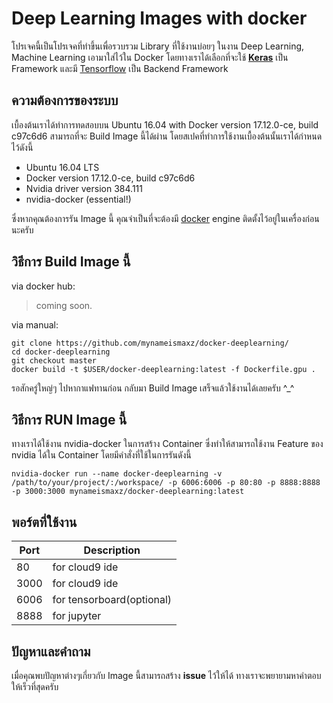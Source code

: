 # Deep Learning Images with docker
โปรเจคนี้เป็นโปรเจคที่ทำขึ้นเพื่อรวบรวม Library ที่ใช้งานบ่อยๆ ในงาน Deep Learning, Machine Learning เอามาใส่ไว้ใน Docker โดยทางเราได้เลือกที่จะใช้ **[Keras](https://keras.io/)** เป็น Framework และมี [Tensorflow](https://www.tensorflow.org/) เป็น Backend Framework

## ความต้องการของระบบ
เบื้องต้นเราได้ทำการทดสอบบน Ubuntu 16.04 with Docker version 17.12.0-ce, build c97c6d6 สามารถที่จะ Build Image นี้ได้ผ่าน โดยสเปคที่ทำการใช้งานเบื้องต้นนั้นเราได้กำหนดไว้ดังนี้

 - Ubuntu 16.04 LTS
 - Docker version 17.12.0-ce, build c97c6d6
 - Nvidia driver version 384.111
 - nvidia-docker (essential!)

ซึ่งหากคุณต้องการรัน Image นี้ คุณจำเป็นที่จะต้องมี [docker](https://www.docker.com/) engine ติดตั้งไว้อยู่ในเครื่องก่อนนะครับ
## วิธีการ Build Image นี้

via docker hub:

> coming soon.

via manual:

    git clone https://github.com/mynameismaxz/docker-deeplearning/
    cd docker-deeplearning
    git checkout master
    docker build -t $USER/docker-deeplearning:latest -f Dockerfile.gpu .
รอสักครู่ใหญ่ๆ ไปหากาแฟทานก่อน กลับมา Build Image เสร็จแล้วใช้งานได้เลยครับ ^_^

## วิธีการ RUN Image นี้
ทางเราได้ใช้งาน nvidia-docker ในการสร้าง Container ซึ่งทำให้สามารถใช้งาน Feature ของ nvidia ได้ใน Container โดยมีคำสั่งที่ใช้ในการรันดังนี้

    nvidia-docker run --name docker-deeplearning -v /path/to/your/project/:/workspace/ -p 6006:6006 -p 80:80 -p 8888:8888 -p 3000:3000 mynameismaxz/docker-deeplearning:latest

## พอร์ตที่ใช้งาน
|Port| Description  |
|--|--|
| 80 | for cloud9 ide |
| 3000 | for cloud9 ide |
| 6006 | for tensorboard(optional) |
| 8888 | for jupyter |


## ปัญหาและคำถาม

เมื่อคุณพบปัญหาต่างๆเกี่ยวกับ Image นี้สามารถสร้าง **issue** ไว้ให้ได้ ทางเราจะพยายามหาคำตอบให้เร็วที่สุดครับ
